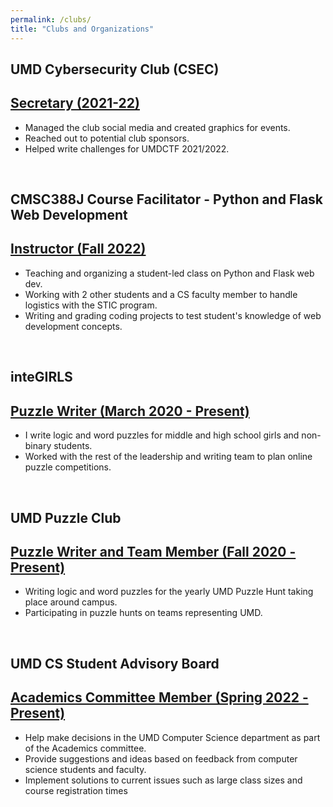 ```yaml
---
permalink: /clubs/
title: "Clubs and Organizations"
---
```



<section>
    <div id="csec" class="section-title">
        <h1><span>UMD Cybersecurity Club (CSEC)</span></h1>
    </div>
<div class="card">
  <div class="container">
   <h2><a href="https://csec.umd.edu/officers">Secretary (2021-22)</a></h2>
    <ul>
      <li>Managed the club social media and created graphics for events.</li>
      <li>Reached out to potential club sponsors.</li>
        <li>Helped write challenges for UMDCTF 2021/2022.</li> </ul>
  </div>
</div>
</section>
<br>
  <section>
    <div id="stic" class="section-title">
        <h1><span>CMSC388J Course Facilitator - Python and Flask Web Development</span></h1>
    </div>
<div class="card">
  <div class="container">
   <h2><a href="https://stics.umd.edu/">Instructor (Fall 2022)</a></h2>
    <ul>
      <li>Teaching and organizing a student-led class on Python and Flask web dev.</li>
      <li>Working with 2 other students and a CS faculty member to handle logistics with the STIC program.</li>
      <li>Writing and grading coding projects to test student's knowledge of web development concepts.</li></ul>
  </div>
</div>
</section>
<br>
<section>
    <div id="integirls" class="section-title">
        <h1><span>inteGIRLS</span></h1>
    </div>
  <div class="card">
  <div class="container">
   <h2><a href="https://integirls.org/puzzle">Puzzle Writer (March 2020 - Present)</a></h2>
    <ul>
      <li>I write logic and word puzzles for middle and high school girls and non-binary students.</li>
      <li>Worked with the rest of the leadership and writing team to plan online puzzle competitions.</li></ul>
  </div>
</div>
  
</section>
  <br>
<section>
    <div id="puzzleumd" class="section-title">
        <h1><span>UMD Puzzle Club</span></h1>
    </div>
  <div class="card">
  <div class="container">
   <h2><a href="https://2021.umdpuzzle.club/">Puzzle Writer and Team Member (Fall 2020 - Present)</a></h2>
    <ul>
      <li>Writing logic and word puzzles for the yearly UMD Puzzle Hunt taking place around campus.</li>
      <li>Participating in puzzle hunts on teams representing UMD.</li></ul>
  </div>
</div>
  
</section>
  
<br>
<section>
    <div id="advisory" class="section-title">
        <h1><span>UMD CS Student Advisory Board<span></h1>
            </div>
  <div class="card">
  <div class="container">
   <h2><a href="/">Academics Committee Member (Spring 2022 - Present)</a></h2>
    <ul>
      <li>Help make decisions in the UMD Computer Science department as part of the Academics committee.</li>
 <li>Provide suggestions and ideas based on feedback from computer science students and faculty.</li>
 <li>Implement solutions to current issues such as large class sizes and course registration times</li></ul>
  </div>
</div>
  
</section>
